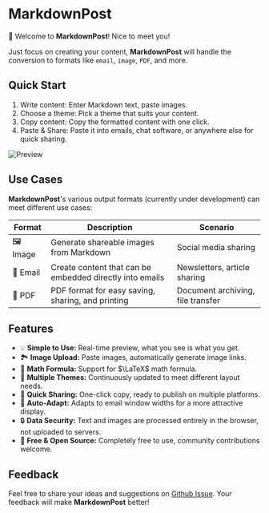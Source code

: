 # MarkdownPost

👋 Welcome to **MarkdownPost**! Nice to meet you!

Just focus on creating your content, **MarkdownPost** will handle the conversion to formats like `email`, `image`, `PDF`, and
more.

## Quick Start

1. Write content: Enter Markdown text, paste images.
2. Choose a theme: Pick a theme that suits your content.
3. Copy content: Copy the formatted content with one click.
4. Paste & Share: Paste it into emails, chat software, or anywhere else for quick sharing.

![Preview](https://picsum.photos/600/300)

## Use Cases

**MarkdownPost**'s various output formats (currently under development) can meet different use cases:

| Format    | Description                                              | Scenario                          |
|-----------|----------------------------------------------------------|-----------------------------------|
| 🖼️ Image | Generate shareable images from Markdown                  | Social media sharing              |
| 📧 Email  | Create content that can be embedded directly into emails | Newsletters, article sharing      |
| 📄 PDF    | PDF format for easy saving, sharing, and printing        | Document archiving, file transfer |

## Features

- 💡 **Simple to Use:** Real-time preview, what you see is what you get.
- 🏞️ **Image Upload:** Paste images, automatically generate image links.
- 🧮 **Math Formula:** Support for $\LaTeX$ math formula.
- 🎨 **Multiple Themes:** Continuously updated to meet different layout needs.
- 📧 **Quick Sharing:** One-click copy, ready to publish on multiple platforms.
- 📄 **Auto-Adapt:** Adapts to email window widths for a more attractive display.
- 🔒 **Data Security:** Text and images are processed entirely in the browser, not uploaded to servers.
- 🌟 **Free & Open Source:** Completely free to use, community contributions welcome.

## Feedback

Feel free to share your ideas and suggestions on [Github Issue](https://github.com/Cyronlee/markdown-post/issues). Your
feedback will make **MarkdownPost** better!
